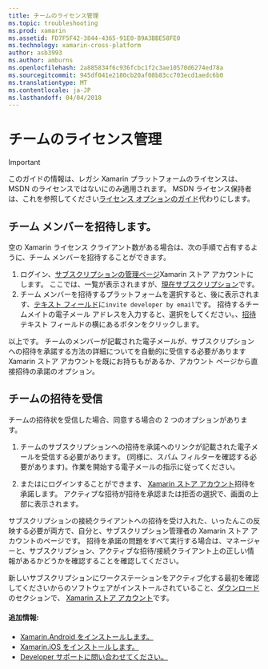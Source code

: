 ```yaml
---
title: チームのライセンス管理
ms.topic: troubleshooting
ms.prod: xamarin
ms.assetid: FD7F5F42-3844-4365-91E0-B9A3BBE58FE0
ms.technology: xamarin-cross-platform
author: asb3993
ms.author: amburns
ms.openlocfilehash: 2a885834f6c936fcbc1f2c3ae10570d6274ed78a
ms.sourcegitcommit: 945df041e2180cb20af08b83cc703ecd1aedc6b0
ms.translationtype: MT
ms.contentlocale: ja-JP
ms.lasthandoff: 04/04/2018
---
```

# <a name="team-license-management"></a>チームのライセンス管理

> [!IMPORTANT]
> このガイドの情報は、レガシ Xamarin プラットフォームのライセンスは、MSDN のライセンスではないにのみ適用されます。 MSDN ライセンス保持者は、これを参照してください[ライセンス オプションのガイド](~/cross-platform/get-started/requirements.md)代わりにします。


## <a name="inviting-team-members"></a>チーム メンバーを招待します。
空の Xamarin ライセンス クライアント数がある場合は、次の手順で占有するように、チーム メンバーを招待することができます。

1.  ログイン、[サブスクリプションの管理ページ](https://store.xamarin.com/account/my/subscription)Xamarin ストア アカウントにします。 ここでは、一覧が表示されますが、[現在サブスクリプション](http://screencast.com/t/BdOamw5Z)です。
2.  チーム メンバーを招待するプラットフォームを選択すると、後に表示されます、[テキスト フィールド](http://screencast.com/t/APdCrwaN)に`invite developer by email`です。 招待するチームメイトの電子メール アドレスを入力すると、選択をしてください。、[招待](http://screencast.com/t/vjQAIBpT)テキスト フィールドの横にあるボタンをクリックします。

以上です。 チームのメンバーが記載された電子メールが、サブスクリプションへの招待を承諾する方法の詳細についてを自動的に受信する必要がありますXamarin ストア アカウントを既にお持ちもがあるか、アカウント ページから直接招待の承諾のオプション。

## <a name="accepting-team-invitations"></a>チームの招待を受信
チームの招待状を受信した場合、同意する場合の 2 つのオプションがあります。

1.  チームのサブスクリプションへの招待を承諾へのリンクが記載された電子メールを受信する必要があります。 (同様に、スパム フィルターを確認する必要があります)。作業を開始する電子メールの指示に従ってください。 

2.  またはにログインすることができます、 [Xamarin ストア アカウント](http://store.xamarin.com/account/my/subscription)招待を承諾します。 アクティブな招待が招待を承認または拒否の選択で、画面の上部に表示されます。

サブスクリプションの接続クライアントへの招待を受け入れた、いったんこの反映する必要が両方で、自分と、サブスクリプション管理者の Xamarin ストア アカウントのページです。 招待を承諾の問題をすべて実行する場合は、マネージャーと、サブスクリプション、アクティブな招待/接続クライアント上の正しい情報があるかどうかを確認することを確認してください。

新しいサブスクリプションにワークステーションをアクティブ化する最初を確認してくださいからのソフトウェアがインストールされていること、[ダウンロード](https://store.xamarin.com/account/my/subscription/downloads)のセクションで、 [Xamarin ストア アカウント](http://store.xamarin.com/account/my/subscription)です。

#### <a name="additional-information"></a>追加情報:

-   [Xamarin.Android をインストールします。](~/android/get-started/installation/index.md)
-   [Xamarin.iOS をインストールします。](~/ios/get-started/installation/index.md)
-   [Developer サポートに問い合わせてください。](http://xamarin.com/support)
